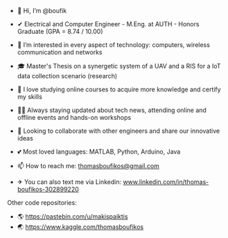 - 👋 Hi, I’m @boufik
- ✔  Electrical and Computer Engineer - M.Eng. at AUTH - Honors Graduate (GPA = 8.74 / 10.00)
- 👀 I’m interested in every aspect of technology: computers, wireless communication and networks
- 🎓 Master's Thesis on a synergetic system of a UAV and a RIS for a IoT data collection scenario (research)
- 🌱 I love studying online courses to acquire more knowledge and certify my skills
- 🐱‍🏍 Always staying updated about tech news, attending online and offline events and hands-on workshops
- 💞️ Looking to collaborate with other engineers and share our innovative ideas

- 💕 Most loved languages: MATLAB, Python, Arduino, Java
- 📫 How to reach me: thomasboufikos@gmail.com
- ✈ You can also text me via Linkedin: www.linkedin.com/in/thomas-boufikos-302899220

Other code repositories: 
- 🌎 https://pastebin.com/u/makispaiktis
- 🌏 https://www.kaggle.com/thomasboufikos

 

<!---
boufik/boufik is a ✨ special ✨ repository because its `README.md` (this file) appears on your GitHub profile.
You can click the Preview link to take a look at your changes.
--->
